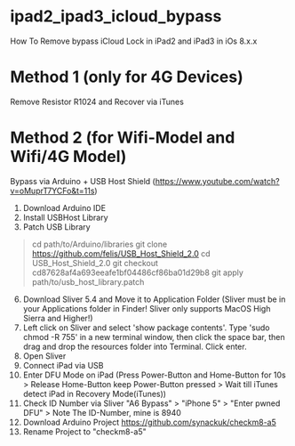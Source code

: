 # ipad2_ipad3_icloud_bypass
How To Remove bypass iCloud Lock in iPad2 and iPad3 in iOs 8.x.x

# Method 1 (only for 4G Devices)
Remove Resistor R1024 and Recover via iTunes


# Method 2 (for Wifi-Model and Wifi/4G Model)
Bypass via Arduino + USB Host Shield (https://www.youtube.com/watch?v=oMuprT7YCFo&t=11s)

1) Download Arduino IDE
2) Install USBHost Library
3) Patch USB Library
> cd path/to/Arduino/libraries
 git clone https://github.com/felis/USB_Host_Shield_2.0
cd USB_Host_Shield_2.0
git checkout cd87628af4a693eeafe1bf04486cf86ba01d29b8
git apply path/to/usb_host_library.patch
6) Download Sliver 5.4 and Move it to Application Folder (Sliver must be in your Applications folder in Finder! Sliver only supports MacOS High Sierra and Higher!)
7) Left click on Sliver and select 'show package contents'. Type 'sudo chmod -R 755' in a new terminal window, then click the space bar, then drag and drop the resources folder into Terminal. Click enter.
8) Open Sliver
9) Connect iPad via USB
10) Enter DFU Mode on iPad (Press Power-Button and Home-Button for 10s > Release Home-Button keep Power-Button pressed > Wait till iTunes detect iPad in Recovery Mode(iTunes))
11) Check ID Number via Sliver "A6 Bypass" > "iPhone 5" > "Enter pwned DFU" > Note The ID-Number, mine is 8940
12) Download Arduino Project https://github.com/synackuk/checkm8-a5
13) Rename Project to "checkm8-a5"


